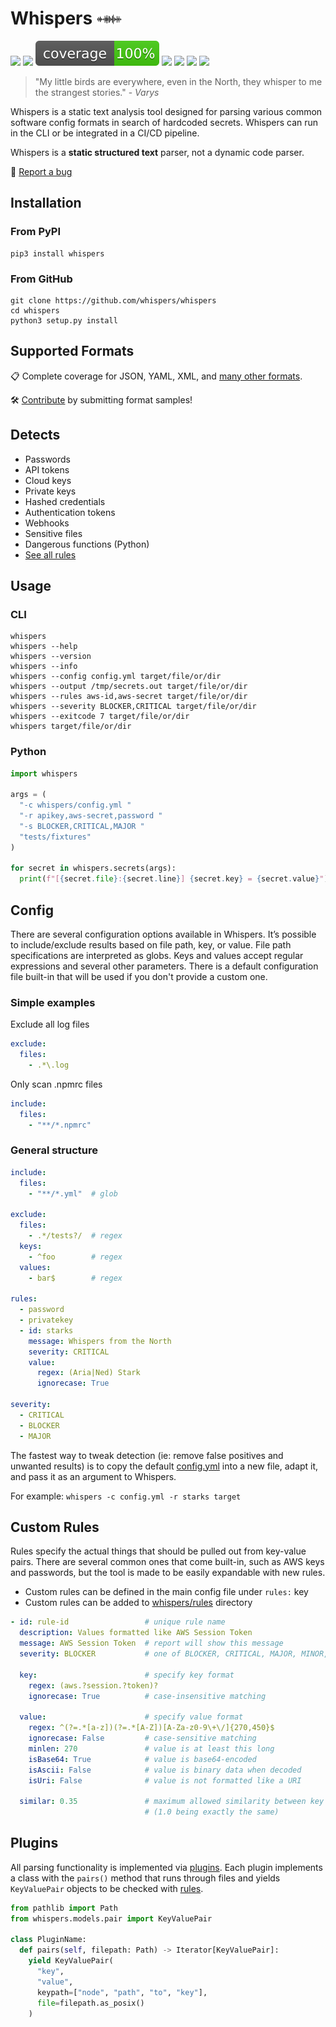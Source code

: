 # Whispers <img src="whispers.png" width="40px" alt="Whispers" style=""> 

[![](https://img.shields.io/pypi/v/whispers.svg)](https://pypi.python.org/pypi/whispers/)
[![](https://github.comworkflows/build/badge.svg)](https://github.com/whispers/whispers/actions)
![](coverage.svg)
[![](https://img.shields.io/github/issues/whispers/whispers)](https://github.com/whispers/whispers/issues)
[![](https://img.shields.io/github/issues-pr/whispers/whispers)](https://github.com/whispers/whispers/pulls)
[![](https://img.shields.io/pypi/dm/whispers)](https://img.shields.io/pypi/dm/whispers)
[![](https://img.shields.io/badge/system-linux%20|%20osx%20|%20windows-blue)]()

> "My little birds are everywhere, even in the North, they whisper to me the strangest stories." - _Varys_

Whispers is a static text analysis tool designed for parsing various common software config formats in search of hardcoded secrets. Whispers can run in the CLI or be integrated in a CI/CD pipeline.

Whispers is a **static structured text** parser, not a dynamic code parser.

:lady_beetle: [Report a bug](issues/new) 


## Installation

### From PyPI

```
pip3 install whispers
```

### From GitHub

```
git clone https://github.com/whispers/whispers
cd whispers
python3 setup.py install
```


## Supported Formats

:clipboard: Complete coverage for JSON, YAML, XML, and [many other formats](tests/fixtures).

:hammer_and_wrench: [Contribute](issues/new) by submitting format samples!


## Detects

* Passwords
* API tokens
* Cloud keys
* Private keys
* Hashed credentials
* Authentication tokens
* Webhooks
* Sensitive files
* Dangerous functions (Python)
* [See all rules](whispers/rules)


## Usage

### CLI

```
whispers
whispers --help
whispers --version
whispers --info
whispers --config config.yml target/file/or/dir
whispers --output /tmp/secrets.out target/file/or/dir
whispers --rules aws-id,aws-secret target/file/or/dir
whispers --severity BLOCKER,CRITICAL target/file/or/dir
whispers --exitcode 7 target/file/or/dir
whispers target/file/or/dir
```

### Python

```py
import whispers

args = (
  "-c whispers/config.yml "
  "-r apikey,aws-secret,password "
  "-s BLOCKER,CRITICAL,MAJOR "
  "tests/fixtures"
)

for secret in whispers.secrets(args):
  print(f"[{secret.file}:{secret.line}] {secret.key} = {secret.value}")
```

## Config

There are several configuration options available in Whispers. It’s possible to include/exclude results based on file path, key, or value. File path specifications are interpreted as globs. Keys and values accept regular expressions and several other parameters. There is a default configuration file built-in that will be used if you don't provide a custom one.

### Simple examples

Exclude all log files

```yaml
exclude:
  files:
    - .*\.log
```

Only scan .npmrc files

```yaml
include:
  files:
    - "**/*.npmrc"
```

### General structure

```yaml
include:
  files:
    - "**/*.yml"  # glob

exclude:
  files:
    - .*/tests?/  # regex
  keys:
    - ^foo        # regex
  values:
    - bar$        # regex

rules:
  - password
  - privatekey
  - id: starks
    message: Whispers from the North
    severity: CRITICAL
    value:
      regex: (Aria|Ned) Stark
      ignorecase: True

severity:
  - CRITICAL
  - BLOCKER
  - MAJOR
```

The fastest way to tweak detection (ie: remove false positives and unwanted results) is to copy the default [config.yml](whispers/config.yml) into a new file, adapt it, and pass it as an argument to Whispers.

For example: `whispers -c config.yml -r starks target`


## Custom Rules

Rules specify the actual things that should be pulled out from key-value pairs. There are several common ones that come built-in, such as AWS keys and passwords, but the tool is made to be easily expandable with new rules.

- Custom rules can be defined in the main config file under `rules:` key
- Custom rules can be added to [whispers/rules](whispers/rules/) directory

```yaml
- id: rule-id                 # unique rule name
  description: Values formatted like AWS Session Token
  message: AWS Session Token  # report will show this message
  severity: BLOCKER           # one of BLOCKER, CRITICAL, MAJOR, MINOR, INFO

  key:                        # specify key format
    regex: (aws.?session.?token)?
    ignorecase: True          # case-insensitive matching

  value:                      # specify value format
    regex: ^(?=.*[a-z])(?=.*[A-Z])[A-Za-z0-9\+\/]{270,450}$
    ignorecase: False         # case-sensitive matching
    minlen: 270               # value is at least this long
    isBase64: True            # value is base64-encoded
    isAscii: False            # value is binary data when decoded
    isUri: False              # value is not formatted like a URI

  similar: 0.35               # maximum allowed similarity between key and value 
                              # (1.0 being exactly the same)
```


## Plugins
All parsing functionality is implemented via [plugins](whispers/plugins/). Each plugin implements a class with the `pairs()` method that runs through files and yields `KeyValuePair` objects to be checked with [rules](whispers/rules/).

```py
from pathlib import Path
from whispers.models.pair import KeyValuePair

class PluginName:
  def pairs(self, filepath: Path) -> Iterator[KeyValuePair]:
    yield KeyValuePair(
      "key",
      "value",
      keypath=["node", "path", "to", "key"],
      file=filepath.as_posix()
    )
```
